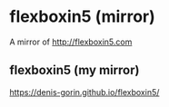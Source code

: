# flexboxin5 (mirror)

A mirror of http://flexboxin5.com

## flexboxin5 (my mirror) 

https://denis-gorin.github.io/flexboxin5/
